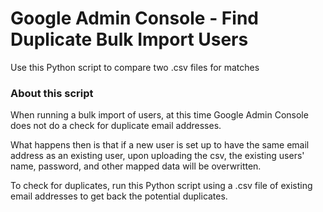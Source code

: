 # Google Admin Console - Find Duplicate Bulk Import Users

Use this Python script to compare two .csv files for matches

### About this script

When running a bulk import of users, at this time Google Admin Console does not do a check for duplicate email addresses.

What happens then is that if a new user is set up to have the same email address as an existing user, upon uploading the csv, the existing users' name, password, and other mapped data will be overwritten.

To check for duplicates, run this Python script using a .csv file of existing email addresses to get back the potential duplicates.
